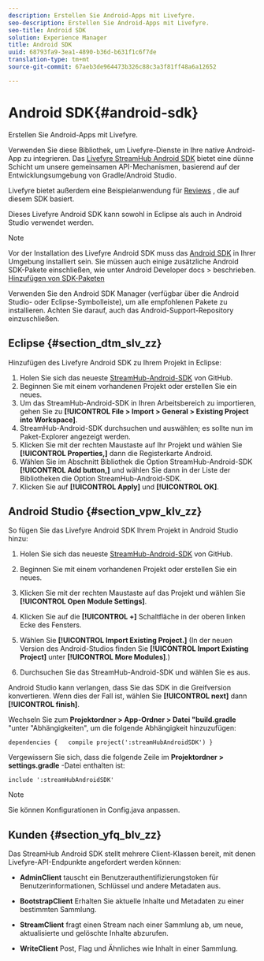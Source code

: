 ```yaml
---
description: Erstellen Sie Android-Apps mit Livefyre.
seo-description: Erstellen Sie Android-Apps mit Livefyre.
seo-title: Android SDK
solution: Experience Manager
title: Android SDK
uuid: 68793fa9-3ea1-4890-b36d-b631f1c6f7de
translation-type: tm+mt
source-git-commit: 67aeb3de964473b326c88c3a3f81ff48a6a12652

---
```



# Android SDK{#android-sdk}

Erstellen Sie Android-Apps mit Livefyre.

Verwenden Sie diese Bibliothek, um Livefyre-Dienste in Ihre native Android-App zu integrieren. Das [Livefyre StreamHub Android SDK](https://github.com/Livefyre/StreamHub-Android-SDK) bietet eine dünne Schicht um unsere gemeinsamen API-Mechanismen, basierend auf der Entwicklungsumgebung von Gradle/Android Studio.

Livefyre bietet außerdem eine Beispielanwendung für [Reviews](https://github.com/Livefyre/StreamHub-iOS-Reviews-App) , die auf diesem SDK basiert.

Dieses Livefyre Android SDK kann sowohl in Eclipse als auch in Android Studio verwendet werden.

>[!NOTE]
>
>Vor der Installation des Livefyre Android SDK muss das [Android SDK](https://developer.android.com/sdk/index.html) in Ihrer Umgebung installiert sein. Sie müssen auch einige zusätzliche Android SDK-Pakete einschließen, wie unter Android Developer docs &gt; beschrieben.
>[Hinzufügen von SDK-Paketen](https://developer.android.com/sdk/installing/adding-packages.html)

Verwenden Sie den Android SDK Manager (verfügbar über die Android Studio- oder Eclipse-Symbolleiste), um alle empfohlenen Pakete zu installieren. Achten Sie darauf, auch das Android-Support-Repository einzuschließen.

## Eclipse {#section_dtm_slv_zz}

Hinzufügen des Livefyre Android SDK zu Ihrem Projekt in Eclipse:

1. Holen Sie sich das neueste [StreamHub-Android-SDK](https://github.com/Livefyre/StreamHub-Android-SDK) von GitHub.
1. Beginnen Sie mit einem vorhandenen Projekt oder erstellen Sie ein neues.
1. Um das StreamHub-Android-SDK in Ihren Arbeitsbereich zu importieren, gehen Sie zu **[!UICONTROL File > Import > General > Existing Project into Workspace]**.
1. StreamHub-Android-SDK durchsuchen und auswählen; es sollte nun im Paket-Explorer angezeigt werden.
1. Klicken Sie mit der rechten Maustaste auf Ihr Projekt und wählen Sie **[!UICONTROL Properties,]** dann die Registerkarte Android.
1. Wählen Sie im Abschnitt Bibliothek die Option StreamHub-Android-SDK **[!UICONTROL Add button,]** und wählen Sie dann in der Liste der Bibliotheken die Option StreamHub-Android-SDK.
1. Klicken Sie auf **[!UICONTROL Apply]** und **[!UICONTROL OK]**.

## Android Studio {#section_vpw_klv_zz}

So fügen Sie das Livefyre Android SDK Ihrem Projekt in Android Studio hinzu:

1. Holen Sie sich das neueste [StreamHub-Android-SDK](https://github.com/Livefyre/StreamHub-Android-SDK) von GitHub.
1. Beginnen Sie mit einem vorhandenen Projekt oder erstellen Sie ein neues.
1. Klicken Sie mit der rechten Maustaste auf das Projekt und wählen Sie **[!UICONTROL Open Module Settings]**.
1. Klicken Sie auf die **[!UICONTROL +]** Schaltfläche in der oberen linken Ecke des Fensters.
1. Wählen Sie **[!UICONTROL Import Existing Project.]** (In der neuen Version des Android-Studios finden Sie **[!UICONTROL Import Existing Project]** unter **[!UICONTROL More Modules]**.)

1. Durchsuchen Sie das StreamHub-Android-SDK und wählen Sie es aus.

Android Studio kann verlangen, dass Sie das SDK in die Greifversion konvertieren. Wenn dies der Fall ist, wählen Sie **[!UICONTROL next]** dann **[!UICONTROL finish]**.

Wechseln Sie zum **Projektordner &gt; App-Ordner &gt; Datei "build.gradle** "unter "Abhängigkeiten", um die folgende Abhängigkeit hinzuzufügen:

```
dependencies {   compile project(':streamHubAndroidSDK') } 
```

Vergewissern Sie sich, dass die folgende Zeile im **Projektordner &gt; settings.gradle** -Datei enthalten ist:

```
include ':streamHubAndroidSDK' 
```

>[!NOTE]
>
>Sie können Konfigurationen in Config.java anpassen.

## Kunden {#section_yfq_blv_zz}

Das StreamHub Android SDK stellt mehrere Client-Klassen bereit, mit denen Livefyre-API-Endpunkte angefordert werden können:

* **AdminClient** tauscht ein Benutzerauthentifizierungstoken für Benutzerinformationen, Schlüssel und andere Metadaten aus.

* **BootstrapClient** Erhalten Sie aktuelle Inhalte und Metadaten zu einer bestimmten Sammlung.

* **StreamClient** fragt einen Stream nach einer Sammlung ab, um neue, aktualisierte und gelöschte Inhalte abzurufen.

* **WriteClient** Post, Flag und Ähnliches wie Inhalt in einer Sammlung.

